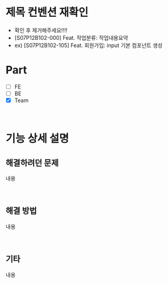 # 제목 컨벤션 재확인
- 확인 후 제거해주세요!!!!
- [S07P12B102-000] Feat. 작업분류: 작업내용요약
- ex) [S07P12B102-105] Feat. 회원가입: input 기본 컴포넌트 생성


# Part

  - [ ] FE
  - [ ] BE
  - [X] Team

<br>

# 기능 상세 설명

## 해결하려던 문제

내용

<br>

## 해결 방법

내용

<br>

## 기타

내용